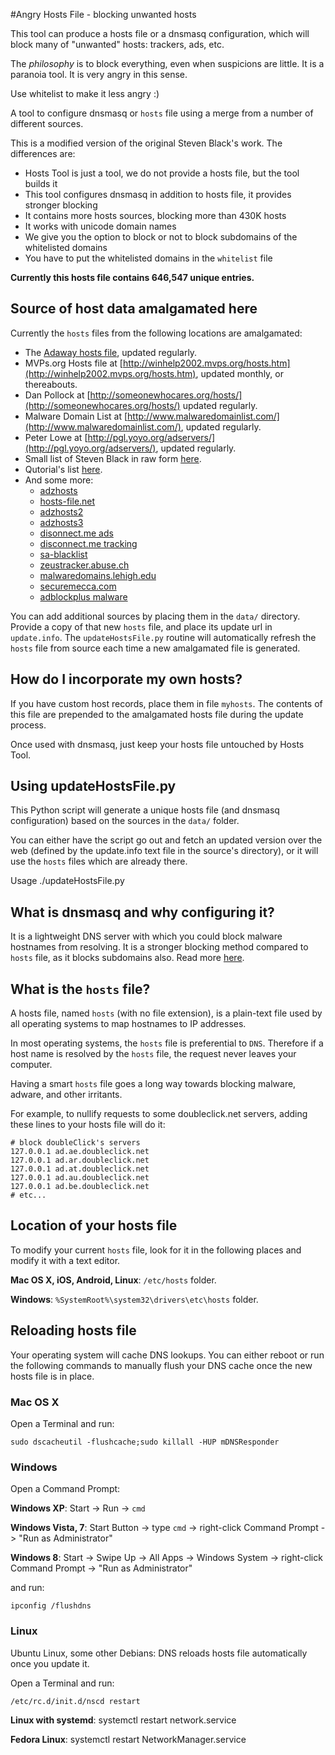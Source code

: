 #Angry Hosts File - blocking unwanted hosts

This tool can produce a hosts file or a dnsmasq configuration, which will 
block many of "unwanted" hosts: trackers, ads, etc.

The *philosophy* is to block everything, even when suspicions are little. It is a
paranoia tool. It is very angry in this sense.

Use whitelist to make it less angry :)

A tool to configure dnsmasq or `hosts` file using a merge from a 
number of different sources.

This is a modified version of the original Steven Black's work.
The differences are:
* Hosts Tool is just a tool, we do not provide a hosts file, but the tool builds it
* This tool configures dnsmasq in addition to hosts file, it provides stronger blocking
* It contains more hosts sources, blocking more than 430K hosts
* It works with unicode domain names
* We give you the option to block or not to block subdomains of the whitelisted domains
* You have to put the whitelisted domains in the `whitelist` file

**Currently this hosts file contains 646,547 unique entries.**

## Source of host data amalgamated here

Currently the `hosts` files from the following locations are amalgamated:

* The [Adaway hosts file](http://adaway.org/hosts.txt), updated regularly.
* MVPs.org Hosts file at [http://winhelp2002.mvps.org/hosts.htm](http://winhelp2002.mvps.org/hosts.htm), updated monthly, or thereabouts.
* Dan Pollock at [http://someonewhocares.org/hosts/](http://someonewhocares.org/hosts/) updated regularly.
* Malware Domain List at [http://www.malwaredomainlist.com/](http://www.malwaredomainlist.com/), updated regularly.
* Peter Lowe at [http://pgl.yoyo.org/adservers/](http://pgl.yoyo.org/adservers/), updated regularly.
* Small list of Steven Black in raw form [here](https://raw.github.com/StevenBlack/hosts/master/data/StevenBlack/hosts).
* Qutorial's list [here](https://raw.githubusercontent.com/qutorial/hosts/master/data/Qutorial/hosts).
* And some more:
	* [adzhosts](http://downloads.sourceforge.net/project/adzhosts/HOSTS.txt?r=&ts=1447427220&use_mirror=skylink)
	* [hosts-file.net](http://hosts-file.net/download/hosts.txthttp://jansal.googlecode.com/svn/trunk/adblock/hosts)
	* [adzhosts2](http://skylink.dl.sourceforge.net/project/adzhosts/HOSTS.txt)
	* [adzhosts3](http://optimate.dl.sourceforge.net/project/adzhosts/HOSTS.txt)
	* [disonnect.me ads](https://s3.amazonaws.com/lists.disconnect.me/simple_ad.txt)
	* [disconnect.me tracking](https://s3.amazonaws.com/lists.disconnect.me/simple_tracking.txt)
	* [sa-blacklist](http://www.sa-blacklist.stearns.org/sa-blacklist/sa-blacklist.current)
	* [zeustracker.abuse.ch](https://zeustracker.abuse.ch/blocklist.php?download=domainblocklist)
	* [malwaredomains.lehigh.edu](http://malwaredomains.lehigh.edu/files/domains.txt)
	* [securemecca.com](http://securemecca.com/Downloads/hosts.txt)
	* [adblockplus malware](https://easylist-downloads.adblockplus.org/malwaredomains_full.txt)


You can add additional sources by placing them in the `data/` directory. Provide a copy of that new
`hosts` file, and place its update url in `update.info`. The `updateHostsFile.py` routine will
automatically refresh the `hosts` file from source each time a new amalgamated file is generated.


## How do I incorporate my own hosts?

If you have custom host records, place them in file `myhosts`.  The contents of this file are prepended to the amalgamated hosts file during the update process.

Once used with dnsmasq, just keep your hosts file untouched by Hosts Tool.

## Using updateHostsFile.py

This Python script will generate a unique hosts file (and dnsmasq configuration)
based on the sources in the `data/` folder. 

You can either have the script go out and fetch an updated version over the web (defined by the
update.info text file in the source's directory), or it will use the `hosts` files which are 
already there.

Usage
    ./updateHostsFile.py

## What is dnsmasq and why configuring it?

It is a lightweight DNS server with which you could block malware hostnames from 
resolving. It is a stronger blocking method compared to `hosts` file, as it blocks
subdomains also. Read more [here](http://molotnikov.de/dnsmasq).

## What is the `hosts` file?

A hosts file, named `hosts` (with no file extension), is a plain-text file used by all operating
systems to map hostnames to IP addresses.

In most operating systems, the `hosts` file is preferential to `DNS`.  Therefore if a host name is
resolved by the `hosts` file, the request never leaves your computer.

Having a smart `hosts` file goes a long way towards blocking malware, adware, and other irritants.

For example, to nullify requests to some doubleclick.net servers, adding these lines to your hosts
file will do it:

    # block doubleClick's servers
    127.0.0.1 ad.ae.doubleclick.net
    127.0.0.1 ad.ar.doubleclick.net
    127.0.0.1 ad.at.doubleclick.net
    127.0.0.1 ad.au.doubleclick.net
    127.0.0.1 ad.be.doubleclick.net
    # etc...


## Location of your hosts file
To modify your current `hosts` file, look for it in the following places and modify it with a text
editor.

**Mac OS X, iOS, Android, Linux**: `/etc/hosts` folder.

**Windows**: `%SystemRoot%\system32\drivers\etc\hosts` folder.

## Reloading hosts file
Your operating system will cache DNS lookups. You can either reboot or run the following commands to
manually flush your DNS cache once the new hosts file is in place.

### Mac OS X
Open a Terminal and run:

`sudo dscacheutil -flushcache;sudo killall -HUP mDNSResponder`

### Windows
Open a Command Prompt:

**Windows XP**: Start -> Run -> `cmd`

**Windows Vista, 7**: Start Button -> type `cmd` -> right-click Command Prompt ->
"Run as Administrator"

**Windows 8**: Start -> Swipe Up -> All Apps -> Windows System -> right-click Command Prompt ->
"Run as Administrator"

and run:

`ipconfig /flushdns`

### Linux

Ubuntu Linux, some other Debians: 
DNS reloads hosts file automatically once you update it.

Open a Terminal and run:

`/etc/rc.d/init.d/nscd restart`

**Linux with systemd**: systemctl restart network.service

**Fedora Linux**: systemctl restart NetworkManager.service
